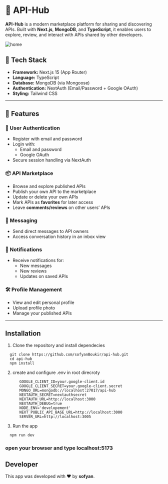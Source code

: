# 🚀 API-Hub

**API-Hub** is a modern marketplace platform for sharing and discovering APIs. Built with **Next.js**, **MongoDB**, and **TypeScript**, it enables users to explore, review, and interact with APIs shared by other developers.

![home](https://github.com/user-attachments/assets/96f856c6-6ddd-4cd9-acb8-f99fdb2fd245)


## 🧰 Tech Stack

- **Framework:** Next.js 15 (App Router)
- **Language:** TypeScript
- **Database:** MongoDB (via Mongoose)
- **Authentication:** NextAuth (Email/Password + Google OAuth)
- **Styling:** Tailwind CSS

---

## 🔐 Features

### 👤 User Authentication

- Register with email and password
- Login with:
  - Email and password
  - Google OAuth
- Secure session handling via NextAuth

### 📦 API Marketplace

- Browse and explore published APIs
- Publish your own API to the marketplace
- Update or delete your own APIs
- Mark APIs as **favorites** for later access
- Leave **comments/reviews** on other users’ APIs

### 💬 Messaging

- Send direct messages to API owners
- Access conversation history in an inbox view

### 🔔 Notifications

- Receive notifications for:
  - New messages
  - New reviews
  - Updates on saved APIs

### 🛠️ Profile Management

- View and edit personal profile
- Upload profile photo
- Manage your published APIs

---

## Installation
1. Clone the repository and install dependecies
  ```
    git clone https://github.com/sofyanBoukir/api-hub.git
    cd api-hub
    npm install
  ```

2. create and configure .env in root direcroty
   ```
      GOOGLE_CLIENT_ID=your.google-client.id
      GOOGLE_CLIENT_SECRET=your.google-client.secret
      MONGO_URL=mongodb://localhost:27017/api-hub
      NEXTAUTH_SECRET=nextauthsecret
      NEXTAUTH_URL=http://localhost:3000
      NEXTAUTH_DEBUG=true
      NODE_ENV='developement'
      NEXT_PUBLIC_API_BASE_URL=http://localhost:3000
      SERVER_URL=http://localhost:3005
   ```

3. Run the app
  ```bash
    npm run dev
  ```

### open your browser and type localhost:5173

## Developer

This app was developed with ❤️ by **sofyan**.  

